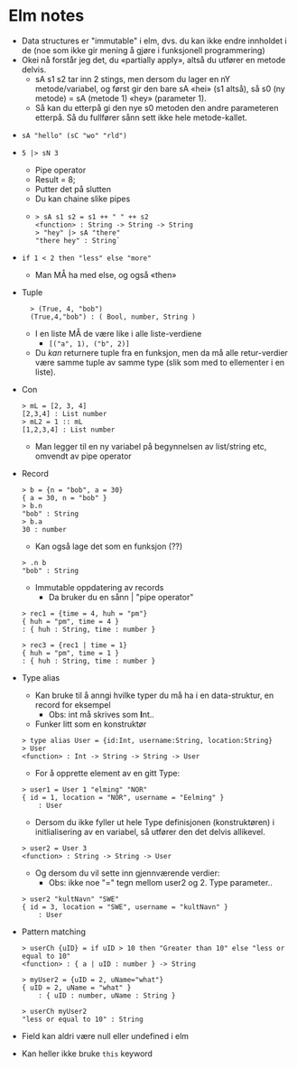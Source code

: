 # Elm notes
* Data structures er "immutable" i elm, dvs. du kan ikke endre innholdet i de (noe som ikke gir mening å gjøre i funksjonell programmering)
* Okei nå forstår jeg det, du «partially apply», altså du utfører en metode delvis. 
    * sA s1 s2 tar inn 2 stings, men dersom du lager en nY metode/variabel, og først gir den bare sA «hei» (s1 altså), så s0 (ny metode) = sA (metode 1) «hey» (parameter 1). 
    * Så kan du etterpå gi den nye s0 metoden den andre parameteren etterpå. Så du fullfører sånn sett ikke hele metode-kallet.
+ `sA "hello" (sC "wo" "rld") `
+ `5 |> sN 3`
    * Pipe operator
    * Result = 8;
    * Putter det på slutten
    * Du kan chaine slike pipes
    *   ```
        > sA s1 s2 = s1 ++ " " ++ s2
        <function> : String -> String -> String
        > "hey" |> sA "there"
        "there hey" : String`
        ```

+ `if 1 < 2 then "less" else "more"`
    * Man MÅ ha med else, og også «then»
+ Tuple
    ```
      > (True, 4, "bob")
      (True,4,"bob") : ( Bool, number, String )
    ```    
    * I en liste MÅ de være like i alle liste-verdiene
        * `[("a", 1), ("b", 2)]`
    * Du _kan_ returnere tuple fra en funksjon, men da må alle retur-verdier være samme tuple av samme type (slik som med to ellementer i en liste). 
+ Con
    ```
    > mL = [2, 3, 4]
    [2,3,4] : List number
    > mL2 = 1 :: mL
    [1,2,3,4] : List number
    ```        
    * Man legger til en ny variabel på begynnelsen av list/string etc, omvendt av pipe operator
 + Record
    ```
    > b = {n = "bob", a = 30}
    { a = 30, n = "bob" }
    > b.n
    "bob" : String
    > b.a
    30 : number
    ```
    * Kan også lage det som en funksjon (??)
    ```
    > .n b
    "bob" : String
    ```
    * Immutable oppdatering av records
        * Da bruker du en sånn | "pipe operator"
    ```
    > rec1 = {time = 4, huh = "pm"}
    { huh = "pm", time = 4 }
    : { huh : String, time : number }

    > rec3 = {rec1 | time = 1}
    { huh = "pm", time = 1 }
    : { huh : String, time : number }
    ```
+ Type alias
    * Kan bruke til å anngi hvilke typer du må ha i en data-struktur, en record for eksempel
        * Obs: int må skrives som **I**nt..
    * Funker litt som en konstruktør
    ```
    > type alias User = {id:Int, username:String, location:String}
    > User
    <function> : Int -> String -> String -> User
    ```
    * For å opprette element av en gitt Type:
    ```
    > user1 = User 1 "elming" "NOR"
    { id = 1, location = "NOR", username = "Eelming" }
        : User
    ```
    * Dersom du ikke fyller ut hele Type definisjonen (konstruktøren) i initlialisering av en variabel, så utfører den det delvis allikevel.
    ```
    > user2 = User 3
    <function> : String -> String -> User
    ```
    * Og dersom du vil sette inn gjennværende verdier:
        * Obs: ikke noe "=" tegn mellom user2 og 2. Type parameter..
    ```
    > user2 "kultNavn" "SWE"
    { id = 3, location = "SWE", username = "kultNavn" }
        : User
    ```
+ Pattern matching
    ```
    > userCh {uID} = if uID > 10 then "Greater than 10" else "less or equal to 10"
    <function> : { a | uID : number } -> String

    > myUser2 = {uID = 2, uName="what"}
    { uID = 2, uName = "what" }
        : { uID : number, uName : String }

    > userCh myUser2
    "less or equal to 10" : String
    ```
+ Field kan aldri være null eller undefined i elm
+ Kan heller ikke bruke `this` keyword


